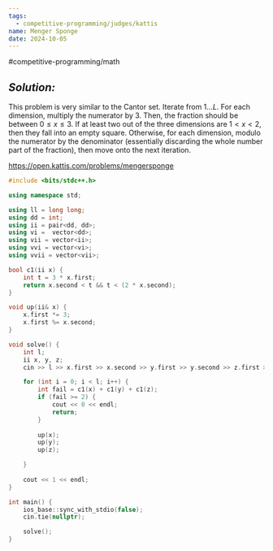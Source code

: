 ```yaml
---
tags:
  - competitive-programming/judges/kattis
name: Menger Sponge
date: 2024-10-05
---
```

#competitive-programming/math 
## _Solution:_
This problem is very similar to the Cantor set. Iterate from $1\dots L$. For each dimension, multiply the numerator by $3$. Then, the fraction should be between $0\le x\le 3$. If at least two out of the three dimensions are $1<x<2$, then they fall into an empty square. Otherwise, for each dimension, modulo the numerator by the denominator (essentially discarding the whole number part of the fraction), then move onto the next iteration.

https://open.kattis.com/problems/mengersponge
```cpp
#include <bits/stdc++.h>

using namespace std;

using ll = long long;
using dd = int;
using ii = pair<dd, dd>;
using vi =  vector<dd>;
using vii = vector<ii>;
using vvi = vector<vi>;
using vvii = vector<vii>;

bool c1(ii x) {
    int t = 3 * x.first;
    return x.second < t && t < (2 * x.second);
}

void up(ii& x) {
    x.first *= 3;
    x.first %= x.second;
}

void solve() {
    int l;
    ii x, y, z;
    cin >> l >> x.first >> x.second >> y.first >> y.second >> z.first >> z.second;

    for (int i = 0; i < l; i++) {
        int fail = c1(x) + c1(y) + c1(z);
        if (fail >= 2) {
            cout << 0 << endl;
            return;
        }
        
        up(x);
        up(y);
        up(z);

    }
    
    cout << 1 << endl;
}

int main() {
    ios_base::sync_with_stdio(false);
    cin.tie(nullptr);

    solve();
}
```